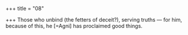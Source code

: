 +++
title = "08"

+++
Those who unbind (the fetters of deceit?), serving truths —
for him, because of this, he [=Agni] has proclaimed good things.